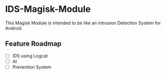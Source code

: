 # IDS-Magisk-Module

This Magisk Module is intended to be like an Intrusion Detection System for Android

## Feature Roadmap 
- [ ] IDS using Logcat
- [ ] AI
- [ ] Prevention System
